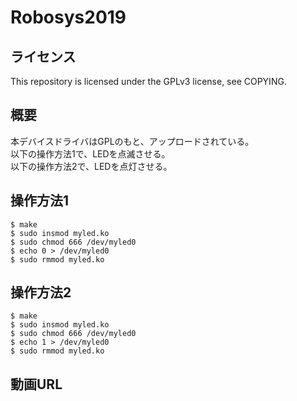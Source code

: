 # Robosys2019

## ライセンス
This repository is licensed under the GPLv3 license, see COPYING.

## 概要
本デバイスドライバはGPLのもと、アップロードされている。
<br>以下の操作方法1で、LEDを点滅させる。
<br>以下の操作方法2で、LEDを点灯させる。

## 操作方法1
    $ make  
    $ sudo insmod myled.ko  
    $ sudo chmod 666 /dev/myled0  
    $ echo 0 > /dev/myled0
    $ sudo rmmod myled.ko
  
## 操作方法2
    $ make  
    $ sudo insmod myled.ko  
    $ sudo chmod 666 /dev/myled0  
    $ echo 1 > /dev/myled0
    $ sudo rmmod myled.ko

## 動画URL
